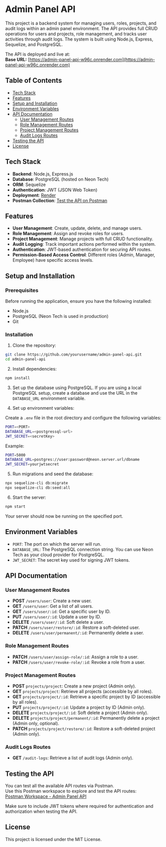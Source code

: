 
# Admin Panel API

This project is a backend system for managing users, roles, projects, and audit logs within an admin panel environment. The API provides full CRUD operations for users and projects, role management, and tracks user activities through audit logs. The system is built using Node.js, Express, Sequelize, and PostgreSQL.

The API is deployed and live at:  
**Base URL:** [https://admin-panel-api-w96c.onrender.com](https://admin-panel-api-w96c.onrender.com)

## Table of Contents

- [Tech Stack](#tech-stack)
- [Features](#features)
- [Setup and Installation](#setup-and-installation)
- [Environment Variables](#environment-variables)
- [API Documentation](#api-documentation)
  - [User Management Routes](#user-management-routes)
  - [Role Management Routes](#role-management-routes)
  - [Project Management Routes](#project-management-routes)
  - [Audit Logs Routes](#audit-logs-routes)
- [Testing the API](#testing-the-api)
- [License](#license)

## Tech Stack

- **Backend**: Node.js, Express.js
- **Database**: PostgreSQL (hosted on Neon Tech)
- **ORM**: Sequelize
- **Authentication**: JWT (JSON Web Token)
- **Deployment**: [Render](https://render.com)
- **Postman Collection**: [Test the API on Postman](https://www.postman.com/sha-if/admin-panel-api)

## Features

- **User Management**: Create, update, delete, and manage users.
- **Role Management**: Assign and revoke roles for users.
- **Project Management**: Manage projects with full CRUD functionality.
- **Audit Logging**: Track important actions performed within the system.
- **Authentication**: JWT-based authentication for securing API routes.
- **Permission-Based Access Control**: Different roles (Admin, Manager, Employee) have specific access levels.

## Setup and Installation

### Prerequisites

Before running the application, ensure you have the following installed:

- Node.js
- PostgreSQL (Neon Tech is used in production)
- Git

### Installation

1. Clone the repository:

```bash
git clone https://github.com/yourusername/admin-panel-api.git
cd admin-panel-api
```

2. Install dependencies:

```bash
npm install
```

3. Set up the database using PostgreSQL. If you are using a local PostgreSQL setup, create a database and use the URL in the `DATABASE_URL` environment variable.

4. Set up environment variables:

Create a `.env` file in the root directory and configure the following variables:

```bash
PORT=<PORT>
DATABASE_URL=<postgressql-url>
JWT_SECRET=<secretKey>
```

Example:

```bash
PORT=5000
DATABASE_URL=postgres://user:password@neon.server.url/dbname
JWT_SECRET=yourjwtsecret
```

5. Run migrations and seed the database:

```bash
npx sequelize-cli db:migrate
npx sequelize-cli db:seed:all
```

6. Start the server:

```bash
npm start
```

Your server should now be running on the specified port.

## Environment Variables

- `PORT`: The port on which the server will run.
- `DATABASE_URL`: The PostgreSQL connection string. You can use Neon Tech as your cloud provider for PostgreSQL.
- `JWT_SECRET`: The secret key used for signing JWT tokens.

## API Documentation

### User Management Routes

- **POST** `/users/user`: Create a new user.
- **GET** `/users/user`: Get a list of all users.
- **GET** `/users/user/:id`: Get a specific user by ID.
- **PUT** `/users/user/:id`: Update a user by ID.
- **DELETE** `/users/user/:id`: Soft delete a user.
- **PATCH** `/users/user/restore/:id`: Restore a soft-deleted user.
- **DELETE** `/users/user/permanent/:id`: Permanently delete a user.

### Role Management Routes

- **PATCH** `/users/user/assign-role/:id`: Assign a role to a user.
- **PATCH** `/users/user/revoke-role/:id`: Revoke a role from a user.

### Project Management Routes

- **POST** `projects/project`: Create a new project (Admin only).
- **GET** `projects/project`: Retrieve all projects (accessible by all roles).
- **GET** `projects/project/:id`: Retrieve a specific project by ID (accessible by all roles).
- **PUT** `projects/project/:id`: Update a project by ID (Admin only).
- **DELETE** `projects/project/:id`: Soft delete a project (Admin only).
- **DELETE** `projects/project/permanent/:id`: Permanently delete a project (Admin only, optional).
- **PATCH** `projects/project/restore/:id`: Restore a soft-deleted project (Admin only).

### Audit Logs Routes

- **GET** `/audit-logs`: Retrieve a list of audit logs (Admin only).

## Testing the API

You can test all the available API routes via Postman.  
Use this Postman workspace to explore and test the API routes:  
[Postman Workspace - Admin Panel API](https://www.postman.com/sha-if/admin-panel-api)

Make sure to include JWT tokens where required for authentication and authorization when testing the API.

## License

This project is licensed under the MIT License.
